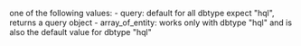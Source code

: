 one of the following values:
			- query: default for all dbtype expect "hql", returns a query object
			- array_of_entity: works only with dbtype "hql" and is also the default value for dbtype "hql"